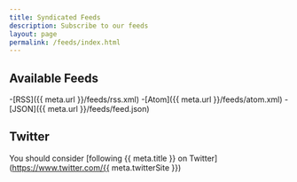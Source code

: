 ```yaml
---
title: Syndicated Feeds
description: Subscribe to our feeds
layout: page
permalink: /feeds/index.html
---
```

## Available Feeds
-[RSS]({{ meta.url }}/feeds/rss.xml)
-[Atom]({{ meta.url }}/feeds/atom.xml)
-[JSON]({{ meta.url }}/feeds/feed.json)

## Twitter
You should consider [following {{ meta.title }} on Twitter](https://www.twitter.com/{{ meta.twitterSite }})
